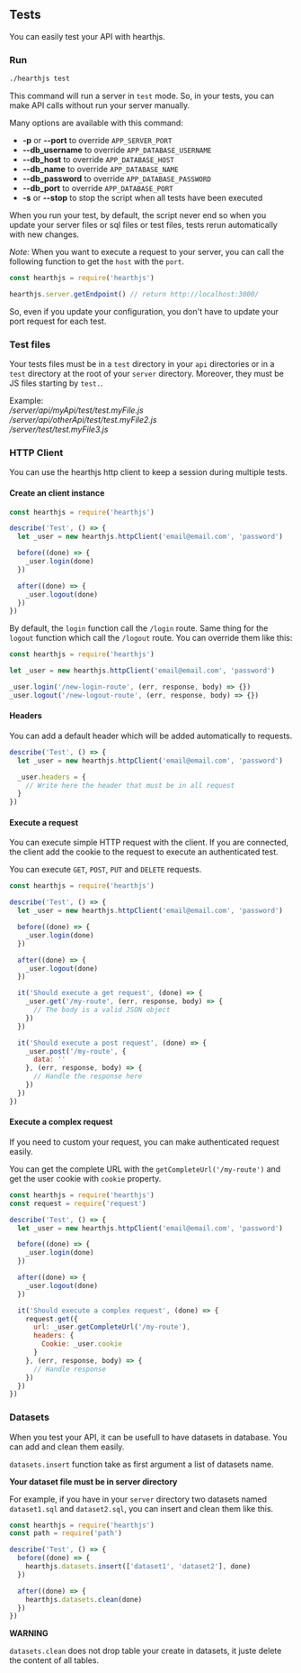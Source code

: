 ## Tests

You can easily test your API with hearthjs.

### Run

```bash
./hearthjs test
```

This command will run a server in `test` mode. So, in your tests, you can make API calls without run your server manually.

Many options are available with this command:
- **-p** or **--port** to override `APP_SERVER_PORT`
- **--db_username** to override `APP_DATABASE_USERNAME`
- **--db_host** to override `APP_DATABASE_HOST`
- **--db_name** to override `APP_DATABASE_NAME`
- **--db_password** to override `APP_DATABASE_PASSWORD`
- **--db_port** to override `APP_DATABASE_PORT`
- **-s** or **--stop** to stop the script when all tests have been executed

When you run your test, by default, the script never end so when you update your server files or sql files or test files, tests rerun automatically with new changes.

*Note:* When you want to execute a request to your server, you can call the following function to get the `host` with the `port`.

```js
const hearthjs = require('hearthjs')

hearthjs.server.getEndpoint() // return http://localhost:3000/
```

So, even if you update your configuration, you don't have to update your port request for each test.

### Test files

Your tests files must be in a `test` directory in your `api` directories or in a `test` directory at the root of your `server` directory.
Moreover, they must be JS files starting by `test.`.

Example:  
*/server/api/myApi/test/test.myFile.js*  
*/server/api/otherApi/test/test.myFile2.js*  
*/server/test/test.myFile3.js*  

### HTTP Client

You can use the hearthjs http client to keep a session during multiple tests.

#### Create an client instance

```js
const hearthjs = require('hearthjs')

describe('Test', () => {
  let _user = new hearthjs.httpClient('email@email.com', 'password')

  before((done) => {
    _user.login(done)
  })

  after((done) => {
    _user.logout(done)
  })
})
```

By default, the `login` function call the `/login` route. Same thing for the `logout` function which call the `/logout` route. You can override them like this:

```js
const hearthjs = require('hearthjs')

let _user = new hearthjs.httpClient('email@email.com', 'password')

_user.login('/new-login-route', (err, response, body) => {})
_user.logout('/new-logout-route', (err, response, body) => {})
```

#### Headers

You can add a default header which will be added automatically to requests.

```js
describe('Test', () => {
  let _user = new hearthjs.httpClient('email@email.com', 'password')

  _user.headers = {
    // Write here the header that must be in all request
  }
})
```

#### Execute a request

You can execute simple HTTP request with the client. If you are connected, the client add the cookie to the request to execute an authenticated test.

You can execute `GET`, `POST`, `PUT` and `DELETE` requests.

```js
const hearthjs = require('hearthjs')

describe('Test', () => {
  let _user = new hearthjs.httpClient('email@email.com', 'password')

  before((done) => {
    _user.login(done)
  })

  after((done) => {
    _user.logout(done)
  })

  it('Should execute a get request', (done) => {
    _user.get('/my-route', (err, response, body) => {
      // The body is a valid JSON object
    })
  })

  it('Should execute a post request', (done) => {
    _user.post('/my-route', {
      data: ''
    }, (err, response, body) => {
      // Handle the response here
    })
  })
})
```

#### Execute a complex request

If you need to custom your request, you can make authenticated request easily.

You can get the complete URL with the `getCompleteUrl('/my-route')` and get the user cookie with `cookie` property.

```js
const hearthjs = require('hearthjs')
const request = require('request')

describe('Test', () => {
  let _user = new hearthjs.httpClient('email@email.com', 'password')

  before((done) => {
    _user.login(done)
  })

  after((done) => {
    _user.logout(done)
  })

  it('Should execute a complex request', (done) => {
    request.get({
      url: _user.getCompleteUrl('/my-route'),
      headers: {
        Cookie: _user.cookie
      }
    }, (err, response, body) => {
      // Handle response
    })
  })
})
```

### Datasets

When you test your API, it can be usefull to have datasets in database. You can add and clean them easily.

`datasets.insert` function take as first argument a list of datasets name.

**Your dataset file must be in server directory**

For example, if you have in your `server` directory two datasets named `dataset1.sql` and `dataset2.sql`, you can insert and clean them like this.

```js
const hearthjs = require('hearthjs')
const path = require('path')

describe('Test', () => {
  before((done) => {
    hearthjs.datasets.insert(['dataset1', 'dataset2'], done)
  })

  after((done) => {
    hearthjs.datasets.clean(done)
  })
})
```

**WARNING**

`datasets.clean` does not drop table your create in datasets, it juste delete the content of all tables.
